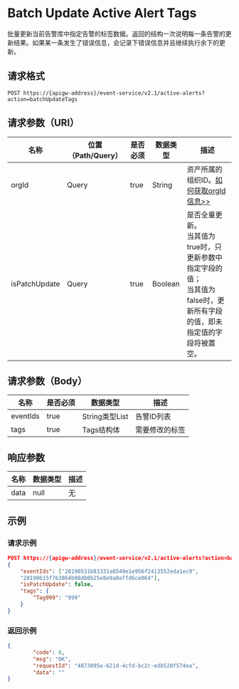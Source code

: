 # Batch Update Active Alert Tags

<!--测试了一下，99500-->

批量更新当前告警库中指定告警的标签数据。返回的结构一次说明每一条告警的更新结果。如果某一条发生了错误信息，会记录下错误信息并且继续执行余下的更新。

## 请求格式

```
POST https://{apigw-address}/event-service/v2.1/active-alerts?action=batchUpdateTags
```

## 请求参数（URI）

| 名称          | 位置（Path/Query） | 是否必须 | 数据类型 | 描述      |
|---------------|------------------|----------|-----------|--------------|
| orgId         | Query            | true     | String    | 资产所属的组织ID。[如何获取orgId信息>>](/docs/api/zh_CN/latest/api_faqs#id-orgid-orgid)                |
|isPatchUpdate|Query|true|Boolean|是否全量更新。<br>当其值为true时，只更新参数中指定字段的值；<br>当其值为false时，更新所有字段的值，即未指定值的字段将被置空。|


## 请求参数（Body）
| 名称 | 是否必须 | 数据类型 | 描述 |
|------|-----------------|-----------|-------------|
| eventIds          | true    | String类型List    | 告警ID列表 |
| tags        | true     | Tags结构体    | 需要修改的标签 |


## 响应参数

| 名称  | 数据类型      | 描述               |
|-------|----------------|---------------------------|
|data|null|无|





## 示例

### 请求示例

```json
POST https://{apigw-address}/event-service/v2.1/active-alerts?action=batchUpdateTags&orgId=1c499110e8800000
{
	"eventIds": ["20190531b83331a8549e1e956f2413552eda1ec9",
	"20190615f7b3864b98d80b25e8e9a0affd6ce064"],
	"isPatchUpdate": false,
	"tags": {
		"Tag999": "999"
	}
}
```

### 返回示例

```json
{
        "code": 0,
        "msg": "OK",
        "requestId": "4873095e-621d-4cfd-bc2c-edb520f574ea",
        "data": ""
}
```
